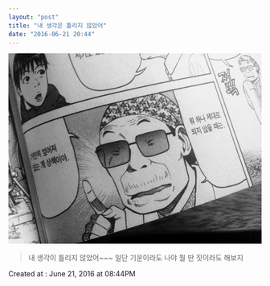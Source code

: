```yaml
---
layout: "post"
title: "내 생각은 틀리지 않았어"
date: "2016-06-21 20:44"
---
```


![Images](/media/2016/06/IMG_8585.JPG)

> 내 생각이 틀리지 않았어~~~ 일단 기운이라도 나야 뭘 딴 짓이라도 해보지

Created at : June 21, 2016 at 08:44PM

